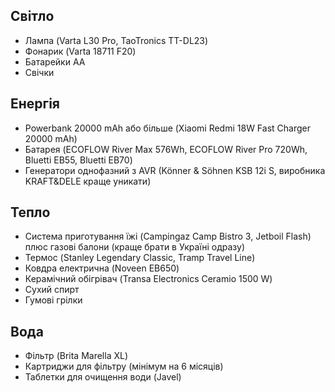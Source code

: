 ## Світло
- Лампа (Varta L30 Pro, TaoTronics TT-DL23)
- Фонарик (Varta 18711 F20)
- Батарейки АА
- Свічки

## Енергія
- Powerbank 20000 mAh або більше (Xiaomi Redmi 18W Fast Charger 20000 mAh)
- Батарея (ECOFLOW River Max 576Wh, ECOFLOW River Pro 720Wh, Bluetti EB55, Bluetti EB70)
- Генератори однофазний з AVR (Könner & Söhnen KSB 12i S, виробника KRAFT&DELE краще уникати)

## Тепло
- Система приготування їжі (Campingaz Camp Bistro 3, Jetboil Flash) плюс газові балони (краще брати в Україні одразу)
- Термос (Stanley Legendary Classic, Tramp Travel Line)
- Ковдра електрична (Noveen EB650)
- Керамічний обігрівач (Transa Electronics Ceramio 1500 W)
- Сухий спирт
- Гумові грілки

## Вода
- Фільтр (Brita Marella XL)
- Картриджи для фільтру (мінімум на 6 місяців)
- Таблетки для очищення води (Javel)

